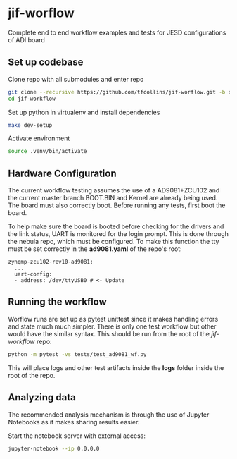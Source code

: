 # jif-worflow
Complete end to end workflow examples and tests for JESD configurations of ADI board

## Set up codebase

Clone repo with all submodules and enter repo

```bash
git clone --recursive https://github.com/tfcollins/jif-worflow.git -b dev
cd jif-workflow
```

Set up python in virtualenv and install dependencies

```bash
make dev-setup
```

Activate environment 

```bash
source .venv/bin/activate
```

## Hardware Configuration

The current workflow testing assumes the use of a AD9081+ZCU102 and the current master branch BOOT.BIN and Kernel are already being used. The board must also correctly boot. Before running any tests, first boot the board.

To help make sure the board is booted before checking for the drivers and the link status, UART is monitored for the login prompt. This is done through the nebula repo, which must be configured. To make this function the tty must be set correctly in the **ad9081.yaml** of the repo's root:

```
zynqmp-zcu102-rev10-ad9081:
  ...
  uart-config:
  - address: /dev/ttyUSB0 # <- Update
```


## Running the workflow

Worflow runs are set up as pytest unittest since it makes handling errors and state much much simpler. There is only one test workflow but other would have the similar syntax. This should be run from the root of the *jif-workflow* repo:

```bash
python -m pytest -vs tests/test_ad9081_wf.py
```

This will place logs and other test artifacts inside the **logs** folder inside the root of the repo.

## Analyzing data

The recommended analysis mechanism is through the use of Jupyter Notebooks as it makes sharing results easier.

Start the notebook server with external access:

```bash
jupyter-notebook --ip 0.0.0.0
```